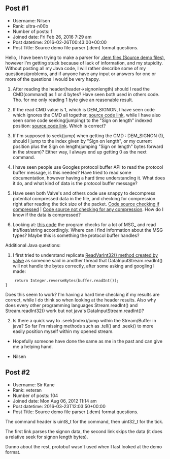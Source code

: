 ## Post #1
- Username: Nilsen
- Rank: ultra-n00b
- Number of posts: 1
- Joined date: Fri Feb 26, 2016 7:29 am
- Post datetime: 2016-02-26T00:43:00+00:00
- Post Title: Source demo file parser (.dem) format questions.

Hello, I have been trying to make a parser for [.dem files (Source demo files)](https://developer.valvesoftware.com/wiki/DEM_Format), however I'm getting stuck because of lack of information, and my stupidity.
Without posting all my Java code, I will rather describe some of my questions/problems, and if anyone have any input or answers for one or more of the questions I would be very happy.

1. After reading the header(header->signonlength) should I read the CMD(command) as 1 or 4 bytes? Have seen both used in others code.  Tho. for me only reading 1 byte give an reasonable result.

2. If the read CMD value is 1, which is DEM_SIGNON, I have seen code which ignores the CMD all together, [source code link](https://github.com/mikeemoo/jsgo/blob/master/lib/jsgo.js#L1632), while I have also seen some code seeking(jumping) to the "Sign on length" indexed position: [source code link](http://forum.xentax.com/viewtopic.php?f=36&t=13388). Which is correct?

3. If I'm supposed to seek(jump) when getting the CMD : DEM_SIGNON (1), should I jump to the index given by "Sign on length", or my current position plus the Sign on length(jumping "Sign on length" bytes forward in the stream)? Either way, I always end up getting 0 as the next command.

4. I have seen people use Googles protocol buffer API to read the protocol buffer message, is this needed? Have tried to read some documentation, however having a hard time understanding it. What does it do, and what kind of data is the protocol buffer message?

5. Have seen both Valve's and others code use snappy to decompress potential compressed data in the file, and checking for compression right after reading the tick size of the packet.  [Code source checking if compressed](http://dev.dota2.com/showthread.php?t=32868&p=195353&viewfull=1#post195353) | [Code source not checking for any compression](https://github.com/mikeemoo/jsgo/blob/master/lib/jsgo.js#L1629). How do I know if the data is compressed?

6. Looking at: [this code](https://github.com/mikeemoo/jsgo/blob/master/lib/jsgo.js#L1736) the program checks for a lot of MSG_<TYPE> and read int/float/string accordingly. Where can I find information about the MSG types? Maybe this is something the protocol buffer handles?

Additional Java questions:
1. I first tried to understand replicate [ReadVarInt32() method created by valve](https://github.com/mitsuhiko/dota2-demoinfo2/blob/master/demofile.cpp#L29) as someone said in another thread that DataInputStream.readInt() will not handle the bytes correctly, after some asking and googling I made:

```
	return Integer.reverseBytes(buffer.readInt());
}

```

Does this seem to work? I'm having a hard time checking if my results are correct, while I do think so when looking at the header results.
Also why does every other programming languages Stream.readInt() and Stream.readInt32() work but not java's DataInputStream.readInt()?

2. Is there a quick way to .seek(index)/jump within the Stream/Buffer in java? So far I'm missing methods such as .tell() and .seek() to more easily position myself within my opened stream.

- Hopefully someone have done the same as me in the past and can give me a helping hand.

- Nilsen
## Post #2
- Username: Sir Kane
- Rank: veteran
- Number of posts: 104
- Joined date: Mon Aug 06, 2012 11:14 am
- Post datetime: 2016-03-23T12:03:50+00:00
- Post Title: Source demo file parser (.dem) format questions.

The command header is uint8_t for the command, then uint32_t for the tick.

The first link parses the signon data, the second link skips the data (it does a relative seek for signon length bytes).

Dunno about the rest, protobuf wasn't used when I last looked at the demo format.
